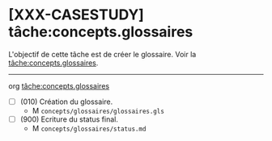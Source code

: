 [XXX-CASESTUDY] tâche:concepts.glossaires
===========================================================

L'objectif de cette tâche est de créer le glossaire.
 Voir la [tâche:concepts.glossaires](https://modelscript.readthedocs.io/en/latest/tasks/concepts/concepts.glossaires/index.html).

________
org  [tâche:concepts.glossaires](https://modelscript.readthedocs.io/en/latest/tasks/concepts/concepts.glossaires/index.html)

- [ ] (010) Création du glossaire.
    - M ``concepts/glossaires/glossaires.gls``
- [ ] (900) Ecriture du status final.
    - M ``concepts/glossaires/status.md``
